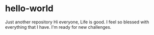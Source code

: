 # hello-world
Just another repository
Hi everyone,
Life is good. I feel so blessed with everything that I have. I'm ready for new challenges. 
